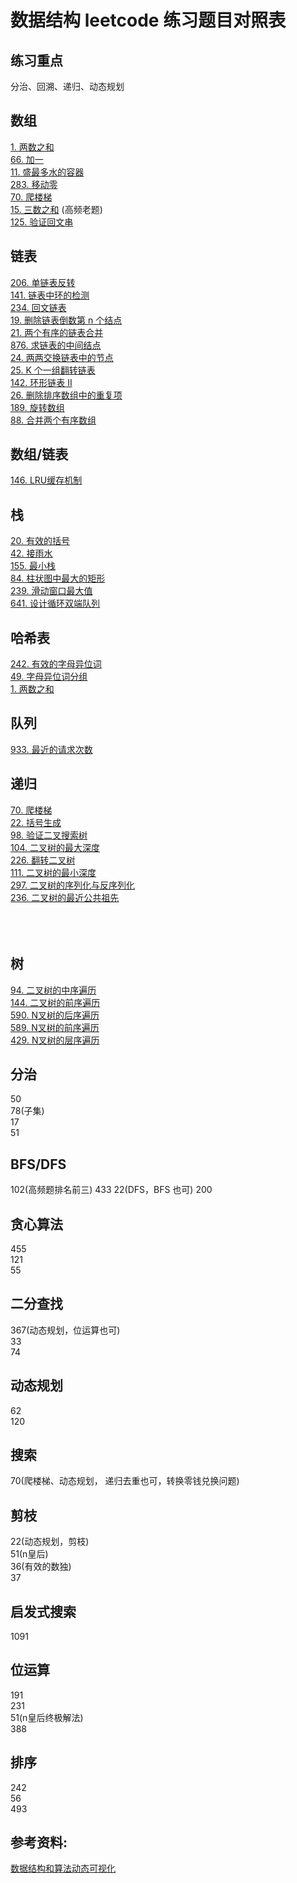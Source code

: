 # 数据结构 leetcode 练习题目对照表

## 练习重点

分治、回溯、递归、动态规划

## 数组

[1. 两数之和](https://leetcode-cn.com/problems/two-sum/)    
[66. 加一](https://leetcode-cn.com/problems/plus-one/)    
[11. 盛最多水的容器](https://leetcode-cn.com/problems/container-with-most-water)   
[283. 移动零](https://leetcode-cn.com/problems/move-zeroes/)   
[70. 爬楼梯](https://leetcode-cn.com/problems/climbing-stairs/)   
[15. 三数之和](https://leetcode-cn.com/problems/3sum/) (高频老题)   
[125. 验证回文串](https://leetcode-cn.com/problems/valid-palindrome)   

## 链表

[206. 单链表反转](https://leetcode-cn.com/problems/reverse-linked-list/)   
[141. 链表中环的检测](https://leetcode-cn.com/problems/linked-list-cycle/)  
[234. 回文链表](https://leetcode-cn.com/problems/palindrome-linked-list/)  
[19. 删除链表倒数第 n 个结点 ](https://leetcode-cn.com/problems/remove-nth-node-from-end-of-list/)  
[21. 两个有序的链表合并](https://leetcode-cn.com/problems/merge-two-sorted-lists/)  
[876. 求链表的中间结点](https://leetcode-cn.com/problems/middle-of-the-linked-list/)  
[24. 两两交换链表中的节点](https://leetcode-cn.com/problems/swap-nodes-in-pairs)  
[25. K 个一组翻转链表](https://leetcode-cn.com/problems/reverse-nodes-in-k-group/)  
[142. 环形链表 II](https://leetcode-cn.com/problems/linked-list-cycle-ii)  
[26. 删除排序数组中的重复项](https://leetcode-cn.com/problems/remove-duplicates-from-sorted-array/)   
[189. 旋转数组](https://leetcode-cn.com/problems/rotate-array/)  
[88. 合并两个有序数组](https://leetcode-cn.com/problems/merge-sorted-array/)  
 
## 数组/链表

[146. LRU缓存机制](https://leetcode-cn.com/problems/lru-cache/)  

## 栈

[20. 有效的括号](https://leetcode-cn.com/problems/valid-parentheses/)   
[42. 接雨水](https://leetcode-cn.com/problems/trapping-rain-water/)   
[155. 最小栈](https://leetcode-cn.com/problems/min-stack/)   
[84. 柱状图中最大的矩形](https://leetcode-cn.com/problems/largest-rectangle-in-histogram/)  
[239. 滑动窗口最大值](https://leetcode-cn.com/problems/sliding-window-maximum/)   
[641. 设计循环双端队列](https://leetcode-cn.com/problems/design-circular-deque/)    

## 哈希表

[242. 有效的字母异位词](https://leetcode-cn.com/problems/valid-anagram/)  
[49. 字母异位词分组](https://leetcode-cn.com/problems/group-anagrams/)  
[1. 两数之和](https://leetcode-cn.com/problems/two-sum/)   

## 队列

[933. 最近的请求次数](https://leetcode-cn.com/problems/number-of-recent-calls/)  

## 递归

[70. 爬楼梯](https://leetcode-cn.com/problems/climbing-stairs/)    
[22. 括号生成](https://leetcode-cn.com/problems/generate-parentheses/)   
[98. 验证二叉搜索树](https://leetcode-cn.com/problems/validate-binary-search-tree/)  
[104. 二叉树的最大深度](https://leetcode-cn.com/problems/maximum-depth-of-binary-tree/)   
[226. 翻转二叉树](https://leetcode-cn.com/problems/invert-binary-tree/)  
[111. 二叉树的最小深度](https://leetcode-cn.com/problems/minimum-depth-of-binary-tree)  
[297. 二叉树的序列化与反序列化](https://leetcode-cn.com/problems/serialize-and-deserialize-binary-tree/)  
[236. 二叉树的最近公共祖先](https://leetcode-cn.com/problems/lowest-common-ancestor-of-a-binary-tree/)  
[](https://leetcode-cn.com/problems/construct-binary-tree-from-preorder-and-inorder-traversal)  
[](https://leetcode-cn.com/problems/combinations/)  
[](https://leetcode-cn.com/problems/permutations/)   
[](https://leetcode-cn.com/problems/permutations-ii/)   

## 树

[94. 二叉树的中序遍历](https://leetcode-cn.com/problems/binary-tree-inorder-traversal/)  
[144. 二叉树的前序遍历](https://leetcode-cn.com/problems/binary-tree-preorder-traversal/)  
[590. N叉树的后序遍历](https://leetcode-cn.com/problems/n-ary-tree-postorder-traversal/)  
[589. N叉树的前序遍历](https://leetcode-cn.com/problems/n-ary-tree-preorder-traversal/)  
[429. N叉树的层序遍历](https://leetcode-cn.com/problems/n-ary-tree-level-order-traversal/)  

## 分治

50  
78(子集)  
17  
51  

## BFS/DFS

102(高频题排名前三)
433
22(DFS，BFS 也可)
200

## 贪心算法

455   
121  
55  

## 二分查找

367(动态规划，位运算也可)  
33  
74  


## 动态规划

62  
120  


## 搜索

70(爬楼梯、动态规划， 递归去重也可，转换零钱兑换问题)  

## 剪枝

22(动态规划，剪枝)  
51(n皇后)  
36(有效的数独)  
37  

## 启发式搜索

1091  

## 位运算

191  
231  
51(n皇后终极解法)  
388

## 排序

242  
56  
493  


## 参考资料:

[数据结构和算法动态可视化](https://visualgo.net/zh)

